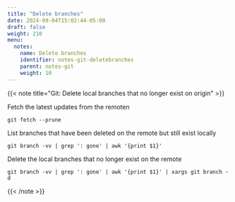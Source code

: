 ```yaml
---
title: "Delete branches"
date: 2024-09-04T15:02:44-05:00
draft: false
weight: 210
menu:
  notes:
    name: Delete branches
    identifier: notes-git-deletebranches
    parent: notes-git
    weight: 10
---
```





{{< note title="Git: Delete local branches that no longer exist on origin" >}}

Fetch the latest updates from the remoten

```shell
git fetch --prune
```

List branches that have been deleted on the remote but still exist locally

```shell
git branch -vv | grep ': gone' | awk '{print $1}'
```

Delete the local branches that no longer exist on the remote

```shell
git branch -vv | grep ': gone' | awk '{print $1}' | xargs git branch -d
```


{{< /note >}}

